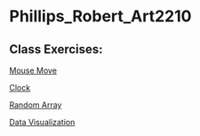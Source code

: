 
# Phillips_Robert_Art2210

## Class Exercises:

[Mouse Move](https://rmphill0210.github.io/Personal/Exercises/Phillips_Robert_Art2210_mouseMove_Fall2019/mouseMove.html)

[Clock](https://rmphill0210.github.io/Personal/Exercises/Phillips_Robert_Art2210_Clock_Fall2019/Clock.html)

[Random Array](https://rmphill0210.github.io/Personal/Exercises/Phillips_Robert_Art2210_randomArray_Fall2019/randomArray.html)

[Data Visualization](https://rmphill0210.github.io/Personal/Exercises)


